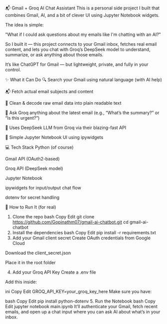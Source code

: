 📬 Gmail + Groq AI Chat Assistant
This is a personal side project I built that combines Gmail, AI, and a bit of clever UI using Jupyter Notebook widgets.

The idea is simple:

"What if I could ask questions about my emails like I'm chatting with an AI?"

So I built it — this project connects to your Gmail inbox, fetches real email content, and lets you chat with Groq’s DeepSeek model to understand, summarize, or ask anything about those emails.

It’s like ChatGPT for Gmail — but lightweight, private, and fully in your control.

✨ What it Can Do
🔍 Search your Gmail using natural language (with AI help)

📬 Fetch actual email subjects and content

🧹 Clean & decode raw email data into plain readable text

💬 Ask Groq anything about the latest email (e.g., “What’s the summary?” or “Is this urgent?”)

🧠 Uses DeepSeek LLM from Groq via their blazing-fast API

🧰 Simple Jupyter Notebook UI using ipywidgets

💻 Tech Stack
Python (of course)

Gmail API (OAuth2-based)

Groq API (DeepSeek model)

Jupyter Notebook

ipywidgets for input/output chat flow

dotenv for secret handling

🚀 How to Run It (for real)
1. Clone the repo
bash
Copy
Edit
git clone https://github.com/Gopinathm07/gmail-ai-chatbot.git
cd gmail-ai-chatbot
2. Install the dependencies
bash
Copy
Edit
pip install -r requirements.txt
3. Add your Gmail client secret
Create OAuth credentials from Google Cloud

Download the client_secret.json

Place it in the root folder

4. Add your Groq API Key
Create a .env file

Add this inside:

ini
Copy
Edit
GROQ_API_KEY=your_groq_key_here
Make sure you have:

bash
Copy
Edit
pip install python-dotenv
5. Run the Notebook
bash
Copy
Edit
jupyter notebook main.ipynb
It’ll authenticate your Gmail, fetch recent emails, and open up a chat input where you can ask AI about what’s in your inbox.
